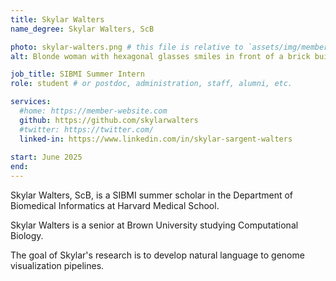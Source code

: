 ```yaml
---
title: Skylar Walters
name_degree: Skylar Walters, ScB

photo: skylar-walters.png # this file is relative to `assets/img/members/fullsize`
alt: Blonde woman with hexagonal glasses smiles in front of a brick building. # the alt text that describes this photo for screen reader users. Mandatory if you use a photo.

job_title: SIBMI Summer Intern
role: student # or postdoc, administration, staff, alumni, etc.

services:
  #home: https://member-website.com
  github: https://github.com/skylarwalters
  #twitter: https://twitter.com/
  linked-in: https://www.linkedin.com/in/skylar-sargent-walters
  
start: June 2025
end:
---
```

Skylar Walters, ScB, is a SIBMI summer scholar in the Department of Biomedical Informatics at Harvard Medical School.

Skylar Walters is a senior at Brown University studying Computational Biology.
 
The goal of Skylar's research is to develop natural language to genome visualization pipelines.
